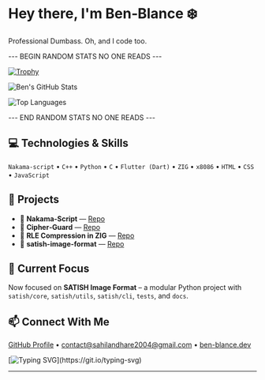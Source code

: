 <h1 align="left">Hey there, I'm <strong>Ben‑Blance</strong> ❄️</h1>
<p align="left">Professional Dumbass. Oh, and I code too.</p>


\--- BEGIN RANDOM STATS NO ONE READS ---

[![Trophy](https://github-profile-trophy.vercel.app/?username=ben-blance)](https://github.com/ben-blance/github-profile-trophy)

![Ben's GitHub Stats](https://github-readme-stats.vercel.app/api?username=ben-blance\&show_icons=true\&theme=tokyonight\&hide=\["issues"])

![Top Languages](https://github-readme-stats.vercel.app/api/top-langs?username=ben-blance\&show_icons=true\&theme=tokyonight\&layout=compact)

\--- END RANDOM STATS NO ONE READS ---

<h2 align="left">💻 Technologies &amp; Skills</h2>
<p align="left">
  <code>Nakama‑script</code> • <code>C++</code> • <code>Python</code> • <code>C</code> • <code>Flutter (Dart)</code> • <code>ZIG</code> • <code>x8086</code> • <code>HTML</code> • <code>CSS</code> • <code>JavaScript</code>
</p>

<h2 align="left">🔧 Projects</h2>
<ul align="left">
  <li>🔹 <strong>Nakama‑Script</strong> — <a href="https://github.com/ben-blance/nakama-script">Repo</a></li>
  <li>🔹 <strong>Cipher‑Guard</strong> — <a href="https://github.com/ben-blance/cipher_guard">Repo</a></li>
  <li>🔹 <strong>RLE Compression in ZIG</strong> — <a href="https://github.com/ben-blance/basic-rle-in-zig">Repo</a></li>
  <li>🔹 <strong>satish-image-format</strong> — <a href="https://github.com/ben-blance/satish-image-format">Repo</a></li>
</ul>

<h2 align="left">🚀 Current Focus</h2>
<p align="left">Now focused on <strong>SATISH Image Format</strong> – a modular Python project with <code>satish/core</code>, <code>satish/utils</code>, <code>satish/cli</code>, <code>tests</code>, and <code>docs</code>.</p>

<h2 align="left">📫 Connect With Me</h2>
<p align="left">
  <a href="https://github.com/ben-blance" target="_blank">GitHub Profile</a> •
  <a href="mailto:sahilandhare2004@gmail.com">contact@sahilandhare2004@gmail.com</a> •
  <a href="https://ben-blance.github.io/portfolio-/Portfolio/portfolio.html">ben-blance.dev</a>
</p>

[![Typing SVG](https://readme-typing-svg.herokuapp.com?size=30\&lines=Touch+some+grass+.+.+.)](https://git.io/typing-svg)

---


